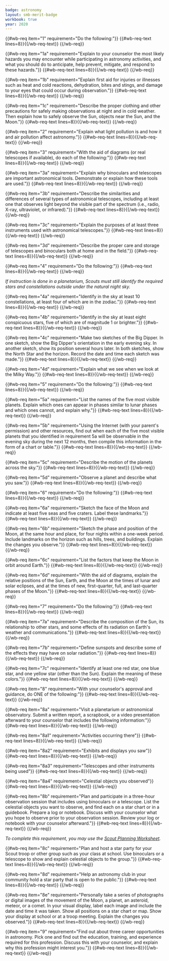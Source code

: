 ```yaml
---
badge: astronomy
layout: smb-merit-badge
workbook: true
year: 2020
---
```



{{#wb-req item="1" requirement="Do the following:"}}
{{#wb-req-text lines=8}}{{/wb-req-text}}
{{/wb-req}}

{{#wb-req item="1a" requirement="Explain to your counselor the most likely hazards you may encounter while participating in astronomy activities, and what you should do to anticipate, help prevent, mitigate, and respond to these hazards."}}
{{#wb-req-text lines=8}}{{/wb-req-text}}
{{/wb-req}}

{{#wb-req item="1b" requirement="Explain first aid for injuries or illnesses such as heat and cold reactions, dehydration, bites and stings, and damage to your eyes that could occur during observation."}}
{{#wb-req-text lines=8}}{{/wb-req-text}}
{{/wb-req}}

{{#wb-req item="1c" requirement="Describe the proper clothing and other precautions for safely making observations at night and in cold weather. Then explain how to safely observe the Sun, objects near the Sun, and the Moon."}}
{{#wb-req-text lines=8}}{{/wb-req-text}}
{{/wb-req}}

{{#wb-req item="2" requirement="Explain what light pollution is and how it and air pollution affect astronomy."}}
{{#wb-req-text lines=8}}{{/wb-req-text}}
{{/wb-req}}

{{#wb-req item="3" requirement="With the aid of diagrams (or real telescopes if available), do each of the following:"}}
{{#wb-req-text lines=8}}{{/wb-req-text}}
{{/wb-req}}

{{#wb-req item="3a" requirement="Explain why binoculars and telescopes are important astronomical tools. Demonstrate or explain how these tools are used."}}
{{#wb-req-text lines=8}}{{/wb-req-text}}
{{/wb-req}}

{{#wb-req item="3b" requirement="Describe the similarities and differences of several types of astronomical telescopes, including at least one that observes light beyond the visible part of the spectrum (i.e., radio, X-ray, ultraviolet, or infrared)."}}
{{#wb-req-text lines=8}}{{/wb-req-text}}
{{/wb-req}}

{{#wb-req item="3c" requirement="Explain the purposes of at least three instruments used with astronomical telescopes."}}
{{#wb-req-text lines=8}}{{/wb-req-text}}
{{/wb-req}}

{{#wb-req item="3d" requirement="Describe the proper care and storage of telescopes and binoculars both at home and in the field."}}
{{#wb-req-text lines=8}}{{/wb-req-text}}
{{/wb-req}}

{{#wb-req item="4" requirement="Do the following:"}}
{{#wb-req-text lines=8}}{{/wb-req-text}}
{{/wb-req}}

*If instruction is done in a planetarium, Scouts must still identify the required stars and constellations outside under the natural night sky.*

{{#wb-req item="4a" requirement="Identify in the sky at least 10 constellations, at least four of which are in the zodiac."}}
{{#wb-req-text lines=8}}{{/wb-req-text}}
{{/wb-req}}

{{#wb-req item="4b" requirement="Identify in the sky at least eight conspicuous stars, five of which are of magnitude 1 or brighter."}}
{{#wb-req-text lines=8}}{{/wb-req-text}}
{{/wb-req}}

{{#wb-req item="4c" requirement="Make two sketches of the Big Dipper. In one sketch, show the Big Dipper's orientation in the early evening sky. In another sketch, show its position several hours later. In both sketches, show the North Star and the horizon. Record the date and time each sketch was made."}}
{{#wb-req-text lines=8}}{{/wb-req-text}}
{{/wb-req}}

{{#wb-req item="4d" requirement="Explain what we see when we look at the Milky Way."}}
{{#wb-req-text lines=8}}{{/wb-req-text}}
{{/wb-req}}

{{#wb-req item="5" requirement="Do the following:"}}
{{#wb-req-text lines=8}}{{/wb-req-text}}
{{/wb-req}}

{{#wb-req item="5a" requirement="List the names of the five most visible planets. Explain which ones can appear in phases similar to lunar phases and which ones cannot, and explain why."}}
{{#wb-req-text lines=8}}{{/wb-req-text}}
{{/wb-req}}

{{#wb-req item="5b" requirement="Using the Internet (with your parent's permission) and other resources, find out when each of the five most visible planets that you identified in requirement 5a will be observable in the evening sky during the next 12 months, then compile this information in the form of a chart or table."}}
{{#wb-req-text lines=8}}{{/wb-req-text}}
{{/wb-req}}

{{#wb-req item="5c" requirement="Describe the motion of the planets across the sky."}}
{{#wb-req-text lines=8}}{{/wb-req-text}}
{{/wb-req}}

{{#wb-req item="5d" requirement="Observe a planet and describe what you saw."}}
{{#wb-req-text lines=8}}{{/wb-req-text}}
{{/wb-req}}

{{#wb-req item="6" requirement="Do the following:"}}
{{#wb-req-text lines=8}}{{/wb-req-text}}
{{/wb-req}}

{{#wb-req item="6a" requirement="Sketch the face of the Moon and indicate at least five seas and five craters. Label these landmarks."}}
{{#wb-req-text lines=8}}{{/wb-req-text}}
{{/wb-req}}

{{#wb-req item="6b" requirement="Sketch the phase and position of the Moon, at the same hour and place, for four nights within a one-week period. Include landmarks on the horizon such as hills, trees, and buildings. Explain the changes you observe."}}
{{#wb-req-text lines=8}}{{/wb-req-text}}
{{/wb-req}}

{{#wb-req item="6c" requirement="List the factors that keep the Moon in orbit around Earth."}}
{{#wb-req-text lines=8}}{{/wb-req-text}}
{{/wb-req}}

{{#wb-req item="6d" requirement="With the aid of diagrams, explain the relative positions of the Sun, Earth, and the Moon at the times of lunar and solar eclipses, and at the times of new, first-quarter, full, and last-quarter phases of the Moon."}}
{{#wb-req-text lines=8}}{{/wb-req-text}}
{{/wb-req}}

{{#wb-req item="7" requirement="Do the following:"}}
{{#wb-req-text lines=8}}{{/wb-req-text}}
{{/wb-req}}

{{#wb-req item="7a" requirement="Describe the composition of the Sun, its relationship to other stars, and some effects of its radiation on Earth's weather and communications."}}
{{#wb-req-text lines=8}}{{/wb-req-text}}
{{/wb-req}}

{{#wb-req item="7b" requirement="Define sunspots and describe some of the effects they may have on solar radiation."}}
{{#wb-req-text lines=8}}{{/wb-req-text}}
{{/wb-req}}

{{#wb-req item="7c" requirement="Identify at least one red star, one blue star, and one yellow star (other than the Sun). Explain the meaning of these colors."}}
{{#wb-req-text lines=8}}{{/wb-req-text}}
{{/wb-req}}

{{#wb-req item="8" requirement="With your counselor's approval and guidance, do ONE of the following:"}}
{{#wb-req-text lines=8}}{{/wb-req-text}}
{{/wb-req}}

{{#wb-req item="8a" requirement="Visit a planetarium or astronomical observatory. Submit a written report, a scrapbook, or a video presentation afterward to your counselor that includes the following information:"}}
{{#wb-req-text lines=8}}{{/wb-req-text}}
{{/wb-req}}

{{#wb-req item="8a1" requirement="Activities occurring there"}}
{{#wb-req-text lines=8}}{{/wb-req-text}}
{{/wb-req}}

{{#wb-req item="8a2" requirement="Exhibits and displays you saw"}}
{{#wb-req-text lines=8}}{{/wb-req-text}}
{{/wb-req}}

{{#wb-req item="8a3" requirement="Telescopes and other instruments being used"}}
{{#wb-req-text lines=8}}{{/wb-req-text}}
{{/wb-req}}

{{#wb-req item="8a4" requirement="Celestial objects you observed"}}
{{#wb-req-text lines=8}}{{/wb-req-text}}
{{/wb-req}}

{{#wb-req item="8b" requirement="Plan and participate in a three-hour observation session that includes using binoculars or a telescope. List the celestial objects you want to observe, and find each on a star chart or in a guidebook. Prepare a log or notebook. Discuss with your counselor what you hope to observe prior to your observation session. Review your log or notebook with your counselor afterward."}}
{{#wb-req-text lines=8}}{{/wb-req-text}}
{{/wb-req}}

*To complete this requirement, you may use the <a href="{{@root.rootPath}}documents/scout-planning-worksheet.pdf">Scout Planning Worksheet</a>.*

{{#wb-req item="8c" requirement="Plan and host a star party for your Scout troop or other group such as your class at school. Use binoculars or a telescope to show and explain celestial objects to the group."}}
{{#wb-req-text lines=8}}{{/wb-req-text}}
{{/wb-req}}

{{#wb-req item="8d" requirement="Help an astronomy club in your community hold a star party that is open to the public."}}
{{#wb-req-text lines=8}}{{/wb-req-text}}
{{/wb-req}}

{{#wb-req item="8e" requirement="Personally take a series of photographs or digital images of the movement of the Moon, a planet, an asteroid, meteor, or a comet. In your visual display, label each image and include the date and time it was taken. Show all positions on a star chart or map. Show your display at school or at a troop meeting. Explain the changes you observed."}}
{{#wb-req-text lines=8}}{{/wb-req-text}}
{{/wb-req}}

{{#wb-req item="9" requirement="Find out about three career opportunities in astronomy. Pick one and find out the education, training, and experience required for this profession. Discuss this with your counselor, and explain why this profession might interest you."}}
{{#wb-req-text lines=8}}{{/wb-req-text}}
{{/wb-req}}
